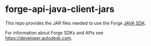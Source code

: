 # forge-api-java-client-jars

This repo provides the JAR files needed to use the Forge <a href="https://github.com/Autodesk-Forge/forge-api-java-client">JAVA SDK</a>. 

For information about Forge SDKs and APIs see https://developer.autodesk.com.
